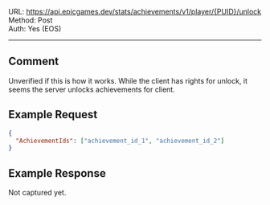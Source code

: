 URL: https://api.epicgames.dev/stats/achievements/v1/player/{PUID}/unlock \
Method: Post \
Auth: Yes (EOS)

---

## Comment
Unverified if this is how it works. While the client has rights for unlock, it seems the server unlocks achievements for client.

## Example Request
```json
{
  "AchievementIds": ["achievement_id_1", "achievement_id_2"]
}
```

## Example Response
Not captured yet.
